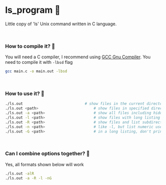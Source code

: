 # ls_program :page_facing_up:

Little copy of 'ls' Unix command written in C language. 

<br/>

### How to compile it? :hammer:

You will need a C compiler, I recommend using [GCC Gnu Compiler](https://gcc.gnu.org/). 
You need to compile it with `-lbsd` flag

```bash
gcc main.c -o main.out -lbsd
```

<br/>

### How to use it? :electric_plug:

```bash
./ls.out							# show files in the current directory
./ls.out <path>							# show files in specified directory
./ls.out -a <path>						# show all files including hidden one
./ls.out -l <path>						# show files with long listing format
./ls.out -R <path> 						# show files and list subdirectories recursively
./ls.out -n <path>						# like -l, but list numeric user and group IDs
./ls.out -G <path>						# in a long listing, don't print group names

```

<br/>

### Can I combine options together? :paperclip:

Yes, all formats shown below will work

```bash
./ls.out -alR
./ls.out -a -R -l -nG
```


